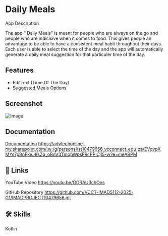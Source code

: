 
# Daily Meals

App Description 

The app “ Daily Meals” is meant for people who are always on the go and people who are indicisive when it comes to food. 
This gives people an advantage to be able to have a consistent meal habit throughout their days.
Each user is able to select the time of the day and the app will automatically generate a daily meal suggestion for that particuler time of the day.





## Features

- EditText (Time Of The Day)
- Suggested Meals Options

## Screenshot

![Image](https://github.com/user-attachments/assets/221f79f9-3110-49d1-8c88-f734771aff6b)



## Documentation

[Documentation](https://linktodocumentation)
https://advtechonline-my.sharepoint.com/:w:/g/personal/st10479656_vcconnect_edu_za/EVqvpXMYs7pBnFkeJ8sZq_oBnV3TmqbWpsFRcPPlCjI5-w?e=meABPM



## 🔗 Links
YouTube Video https://youtu.be/GORAU3chOns

GitHub Repository 
https://github.com/VCCT-IMAD5112-2025-G1/IMADPROJECT10479656.git
## 🛠 Skills
Kotlin 

